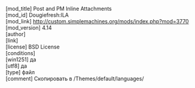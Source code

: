 [mod_title] Post and PM Inline Attachments    
[mod_id] Dougiefresh:ILA  
[mod_link] http://custom.simplemachines.org/mods/index.php?mod=3770  
[mod_version] 4.14  
[author]  
[link]  
[license] BSD License  
[conditions]                            
[win1251] да  
[utf8] да  
[type] файл  
[comment] Скопировать в /Themes/default/languages/